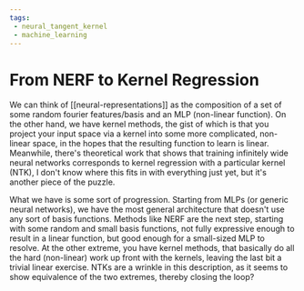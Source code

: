 ```yaml
---
tags:
 - neural_tangent_kernel 
 - machine_learning
---
```


# From NERF to Kernel Regression

We can think of [[neural-representations]] as the composition of a set of some random fourier features/basis and an MLP (non-linear function). On the other hand, we have kernel methods, the gist of which is that you project your input space via a kernel into some more complicated, non-linear space, in the hopes that the resulting function to learn is linear. Meanwhile, there's theoretical work that shows that training infinitely wide neural networks corresponds to kernel regression with a particular kernel (NTK), I don't know where this fits in with everything just yet, but it's another piece of the puzzle.

What we have is some sort of progression. Starting from MLPs (or generic neural networks), we have the most general architecture that doesn't use any sort of basis functions. Methods like NERF are the next step, starting with some random and small basis functions, not fully expressive enough to result in a linear function, but good enough for a small-sized MLP to resolve. At the other extreme, you have kernel methods, that basically do all the hard (non-linear) work up front with the kernels, leaving the last bit a trivial linear exercise. NTKs are a wrinkle in this description, as it seems to show equivalence of the two extremes, thereby closing the loop?

